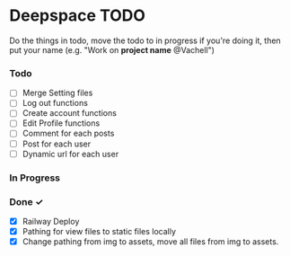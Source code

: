 # Deepspace TODO

Do the things in todo, move the todo to in progress if you're doing it, then put your name (e.g. "Work on **project name** @Vachell")

### Todo

- [ ] Merge Setting files
- [ ] Log out functions
- [ ] Create account functions
- [ ] Edit Profile functions
- [ ] Comment for each posts
- [ ] Post for each user
- [ ] Dynamic url for each user

### In Progress

### Done ✓

- [x] Railway Deploy
- [x] Pathing for view files to static files locally
- [x] Change pathing from img to assets, move all files from img to assets.
